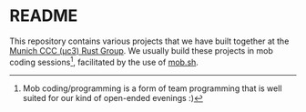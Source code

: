 # README
This repository contains various projects that we have built together at the
[Munich CCC (µc3) Rust Group](https://wiki.muc.ccc.de/rust).  We usually build
these projects in mob coding sessions[^1], facilitated by the use of
[mob.sh](https://mob.sh/).

[^1]: Mob coding/programming is a form of team programming that is well suited for our kind of open-ended evenings :)

